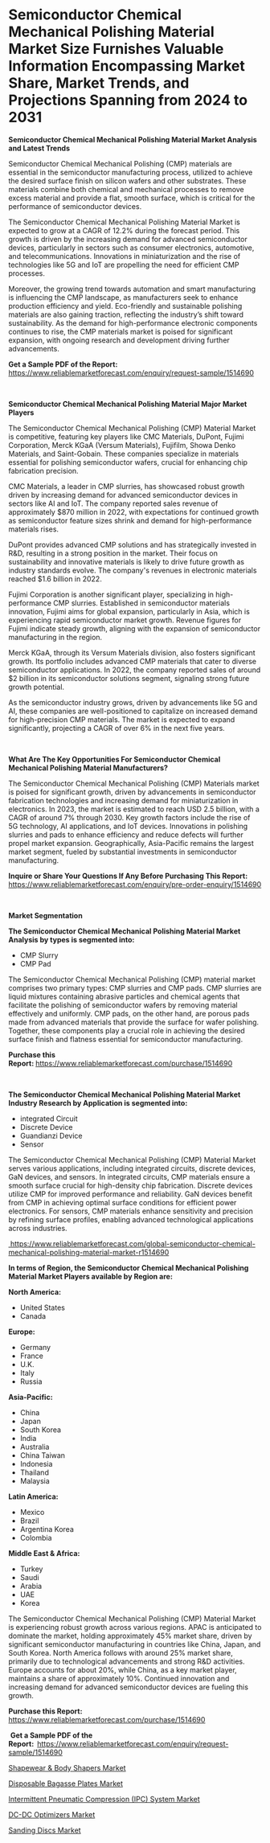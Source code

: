 <p><h1>Semiconductor Chemical Mechanical Polishing Material Market Size Furnishes Valuable Information Encompassing Market Share, Market Trends, and Projections Spanning from 2024 to 2031</h1></p><p><strong>Semiconductor Chemical Mechanical Polishing Material Market Analysis and Latest Trends</strong></p>
<p><p>Semiconductor Chemical Mechanical Polishing (CMP) materials are essential in the semiconductor manufacturing process, utilized to achieve the desired surface finish on silicon wafers and other substrates. These materials combine both chemical and mechanical processes to remove excess material and provide a flat, smooth surface, which is critical for the performance of semiconductor devices.</p><p>The Semiconductor Chemical Mechanical Polishing Material Market is expected to grow at a CAGR of 12.2% during the forecast period. This growth is driven by the increasing demand for advanced semiconductor devices, particularly in sectors such as consumer electronics, automotive, and telecommunications. Innovations in miniaturization and the rise of technologies like 5G and IoT are propelling the need for efficient CMP processes.</p><p>Moreover, the growing trend towards automation and smart manufacturing is influencing the CMP landscape, as manufacturers seek to enhance production efficiency and yield. Eco-friendly and sustainable polishing materials are also gaining traction, reflecting the industry’s shift toward sustainability. As the demand for high-performance electronic components continues to rise, the CMP materials market is poised for significant expansion, with ongoing research and development driving further advancements.</p></p>
<p><strong>Get a Sample PDF of the Report:&nbsp;</strong> <a href="https://www.reliablemarketforecast.com/enquiry/request-sample/1514690?utm_campaign=1567&utm_medium=2&utm_source=Github&utm_content=ia&utm_term=27102024&utm_id=semiconductor-chemical-mechanical-polishing-material">https://www.reliablemarketforecast.com/enquiry/request-sample/1514690</a></p>
<p>&nbsp;</p>
<p><strong>Semiconductor Chemical Mechanical Polishing Material Major Market Players</strong></p>
<p><p>The Semiconductor Chemical Mechanical Polishing (CMP) Material Market is competitive, featuring key players like CMC Materials, DuPont, Fujimi Corporation, Merck KGaA (Versum Materials), Fujifilm, Showa Denko Materials, and Saint-Gobain. These companies specialize in materials essential for polishing semiconductor wafers, crucial for enhancing chip fabrication precision.</p><p>CMC Materials, a leader in CMP slurries, has showcased robust growth driven by increasing demand for advanced semiconductor devices in sectors like AI and IoT. The company reported sales revenue of approximately $870 million in 2022, with expectations for continued growth as semiconductor feature sizes shrink and demand for high-performance materials rises.</p><p>DuPont provides advanced CMP solutions and has strategically invested in R&D, resulting in a strong position in the market. Their focus on sustainability and innovative materials is likely to drive future growth as industry standards evolve. The company's revenues in electronic materials reached $1.6 billion in 2022.</p><p>Fujimi Corporation is another significant player, specializing in high-performance CMP slurries. Established in semiconductor materials innovation, Fujimi aims for global expansion, particularly in Asia, which is experiencing rapid semiconductor market growth. Revenue figures for Fujimi indicate steady growth, aligning with the expansion of semiconductor manufacturing in the region.</p><p>Merck KGaA, through its Versum Materials division, also fosters significant growth. Its portfolio includes advanced CMP materials that cater to diverse semiconductor applications. In 2022, the company reported sales of around $2 billion in its semiconductor solutions segment, signaling strong future growth potential.</p><p>As the semiconductor industry grows, driven by advancements like 5G and AI, these companies are well-positioned to capitalize on increased demand for high-precision CMP materials. The market is expected to expand significantly, projecting a CAGR of over 6% in the next five years.</p></p>
<p>&nbsp;</p>
<p><strong>What Are The Key Opportunities For Semiconductor Chemical Mechanical Polishing Material Manufacturers?</strong></p>
<p><p>The Semiconductor Chemical Mechanical Polishing (CMP) Materials market is poised for significant growth, driven by advancements in semiconductor fabrication technologies and increasing demand for miniaturization in electronics. In 2023, the market is estimated to reach USD 2.5 billion, with a CAGR of around 7% through 2030. Key growth factors include the rise of 5G technology, AI applications, and IoT devices. Innovations in polishing slurries and pads to enhance efficiency and reduce defects will further propel market expansion. Geographically, Asia-Pacific remains the largest market segment, fueled by substantial investments in semiconductor manufacturing.</p></p>
<p><strong>Inquire or Share Your Questions If Any Before Purchasing This Report:</strong> <a href="https://www.reliablemarketforecast.com/enquiry/pre-order-enquiry/1514690?utm_campaign=1567&utm_medium=2&utm_source=Github&utm_content=ia&utm_term=27102024&utm_id=semiconductor-chemical-mechanical-polishing-material">https://www.reliablemarketforecast.com/enquiry/pre-order-enquiry/1514690</a></p>
<p>&nbsp;</p>
<p><strong>Market Segmentation</strong></p>
<p><strong>The Semiconductor Chemical Mechanical Polishing Material Market Analysis by types is segmented into:</strong></p>
<p><ul><li>CMP Slurry</li><li>CMP Pad</li></ul></p>
<p><p>The Semiconductor Chemical Mechanical Polishing (CMP) material market comprises two primary types: CMP slurries and CMP pads. CMP slurries are liquid mixtures containing abrasive particles and chemical agents that facilitate the polishing of semiconductor wafers by removing material effectively and uniformly. CMP pads, on the other hand, are porous pads made from advanced materials that provide the surface for wafer polishing. Together, these components play a crucial role in achieving the desired surface finish and flatness essential for semiconductor manufacturing.</p></p>
<p><strong>Purchase this Report:&nbsp;</strong><a href="https://www.reliablemarketforecast.com/purchase/1514690?utm_campaign=1567&utm_medium=2&utm_source=Github&utm_content=ia&utm_term=27102024&utm_id=semiconductor-chemical-mechanical-polishing-material">https://www.reliablemarketforecast.com/purchase/1514690</a></p>
<p>&nbsp;</p>
<p><strong>The Semiconductor Chemical Mechanical Polishing Material Market Industry Research by Application is segmented into:</strong></p>
<p><ul><li>integrated Circuit</li><li>Discrete Device</li><li>Guandianzi Device</li><li>Sensor</li></ul></p>
<p><p>The Semiconductor Chemical Mechanical Polishing (CMP) Material Market serves various applications, including integrated circuits, discrete devices, GaN devices, and sensors. In integrated circuits, CMP materials ensure a smooth surface crucial for high-density chip fabrication. Discrete devices utilize CMP for improved performance and reliability. GaN devices benefit from CMP in achieving optimal surface conditions for efficient power electronics. For sensors, CMP materials enhance sensitivity and precision by refining surface profiles, enabling advanced technological applications across industries.</p></p>
<p><a href="https://www.reliablemarketforecast.com/global-semiconductor-chemical-mechanical-polishing-material-market-r1514690?utm_campaign=1567&utm_medium=2&utm_source=Github&utm_content=ia&utm_term=27102024&utm_id=semiconductor-chemical-mechanical-polishing-material">&nbsp;https://www.reliablemarketforecast.com/global-semiconductor-chemical-mechanical-polishing-material-market-r1514690</a></p>
<p><strong>In terms of Region, the Semiconductor Chemical Mechanical Polishing Material Market Players available by Region are:</strong></p>
<p>
    <p> <strong> North America: </strong>
        <ul>
            <li>United States</li>
            <li>Canada</li>
        </ul>
        </p> 
    <p> <strong> Europe: </strong>
        <ul>
            <li>Germany</li>
            <li>France</li>
            <li>U.K.</li>
            <li>Italy</li>
            <li>Russia</li>
        </ul>
        </p> 
    <p> <strong> Asia-Pacific: </strong>
        <ul>
            <li>China</li>
            <li>Japan</li>
            <li>South Korea</li>
            <li>India</li>
            <li>Australia</li>
            <li>China Taiwan</li>
            <li>Indonesia</li>
            <li>Thailand</li>
            <li>Malaysia</li>
        </ul>
        </p> 
    <p> <strong> Latin America: </strong>
        <ul>
            <li>Mexico</li>
            <li>Brazil</li>
            <li>Argentina Korea</li>
            <li>Colombia</li>
        </ul>
        </p> 
    <p> <strong> Middle East & Africa: </strong>
        <ul>
            <li>Turkey</li>
            <li>Saudi</li>
            <li>Arabia</li>
            <li>UAE</li>
            <li>Korea</li>
        </ul>
    </p>
    </p>
<p><p>The Semiconductor Chemical Mechanical Polishing (CMP) Material Market is experiencing robust growth across various regions. APAC is anticipated to dominate the market, holding approximately 45% market share, driven by significant semiconductor manufacturing in countries like China, Japan, and South Korea. North America follows with around 25% market share, primarily due to technological advancements and strong R&D activities. Europe accounts for about 20%, while China, as a key market player, maintains a share of approximately 10%. Continued innovation and increasing demand for advanced semiconductor devices are fueling this growth.</p></p>
<p><strong>Purchase this Report: </strong><a href="https://www.reliablemarketforecast.com/purchase/1514690?utm_campaign=1567&utm_medium=2&utm_source=Github&utm_content=ia&utm_term=27102024&utm_id=semiconductor-chemical-mechanical-polishing-material">https://www.reliablemarketforecast.com/purchase/1514690</a></p>
<p>&nbsp;<strong>Get a Sample PDF of the Report:&nbsp;&nbsp;</strong><a href="https://www.reliablemarketforecast.com/enquiry/request-sample/1514690?utm_campaign=1567&utm_medium=2&utm_source=Github&utm_content=ia&utm_term=27102024&utm_id=semiconductor-chemical-mechanical-polishing-material">https://www.reliablemarketforecast.com/enquiry/request-sample/1514690</a></p>
<p><strong></strong></p>
<p><p><a href="https://www.linkedin.com/pulse/shapewear-body-shapers-market-velocity-123-cagr-trajectory-8muvf?utm_campaign=1567&utm_medium=2&utm_source=Github&utm_content=ia&utm_term=27102024&utm_id=semiconductor-chemical-mechanical-polishing-material">Shapewear & Body Shapers Market</a></p><p><a href="https://www.linkedin.com/pulse/investing-disposable-bagasse-plates-market-trends-leading-products-jog8f?utm_campaign=1567&utm_medium=2&utm_source=Github&utm_content=ia&utm_term=27102024&utm_id=semiconductor-chemical-mechanical-polishing-material">Disposable Bagasse Plates Market</a></p><p><a href="https://www.linkedin.com/pulse/global-intermittent-pneumatic-compression-ipc-system-market-afqxf?utm_campaign=1567&utm_medium=2&utm_source=Github&utm_content=ia&utm_term=27102024&utm_id=semiconductor-chemical-mechanical-polishing-material">Intermittent Pneumatic Compression (IPC) System Market</a></p><p><a href="https://www.linkedin.com/pulse/dc-dc-optimizers-market-innovations-trends-comprehensive-study-9l2ef?utm_campaign=1567&utm_medium=2&utm_source=Github&utm_content=ia&utm_term=27102024&utm_id=semiconductor-chemical-mechanical-polishing-material">DC-DC Optimizers Market</a></p><p><a href="https://www.linkedin.com/pulse/sanding-discs-market-size-share-analysis-growth-trends-forecasts-egnuf?utm_campaign=1567&utm_medium=2&utm_source=Github&utm_content=ia&utm_term=27102024&utm_id=semiconductor-chemical-mechanical-polishing-material">Sanding Discs Market</a></p></p>